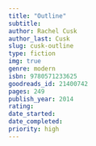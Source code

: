 ```yaml
---
title: "Outline"
subtitle: 
author: Rachel Cusk
author_last: Cusk
slug: cusk-outline
type: fiction
img: true
genre: modern
isbn: 9780571233625
goodreads_id: 21400742
pages: 249
publish_year: 2014
rating: 
date_started:
date_completed:
priority: high
---
```

